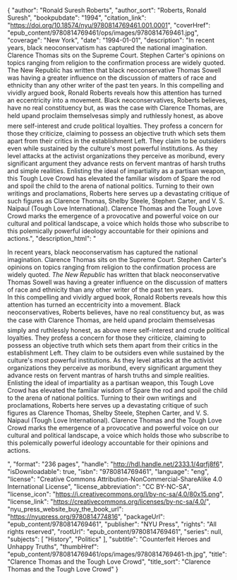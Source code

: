 {
  "author": "Ronald Suresh Roberts",
  "author_sort": "Roberts, Ronald Suresh",
  "bookpubdate": "1994",
  "citation_link": "https://doi.org/10.18574/nyu/9780814769461.001.0001",
  "coverHref": "epub_content/9780814769461/ops/images/9780814769461.jpg",
  "coverage": "New York",
  "date": "1994-01-01",
  "description": "In recent years, black neoconservatism has captured the national imagination.  Clarence Thomas sits on the Supreme Court.  Stephen Carter's opinions on topics ranging from religion to the confirmation process are widely quoted.  The New Republic has written that black neoconservative Thomas Sowell was having a greater influence on the discussion of matters of race and ethnicity than any other writer of the past ten years.  In this compelling and vividly argued book, Ronald Roberts reveals how this attention has turned an eccentricity into a movement.  Black neoconservatives, Roberts believes, have no real constituency but, as was the case with Clarence Thomas, are held up&#151;and proclaim themselves&#151;as simply and ruthlessly honest, as above mere self-interest and crude political loyalties.  They profess a concern for those they criticize, claiming to possess an objective truth which sets them apart from their critics in the establishment Left.  They claim to be outsiders even while sustained by the culture's most powerful institutions. As they level attacks at the activist organizations they perceive as moribund, every significant argument they advance rests on fervent mantras of harsh truths and simple realities.  Enlisting the ideal of impartiality as a partisan weapon, this Tough Love Crowd has elevated the familiar wisdom of Spare the rod and spoil the child to the arena of national politics.  Turning to their own writings and proclamations, Roberts here serves up a devastating critique of such figures as Clarence Thomas, Shelby Steele, Stephen Carter, and V. S. Naipaul (Tough Love International).  Clarence Thomas and the Tough Love Crowd marks the emergence of a provocative and powerful voice on our cultural and political landscape, a voice which holds those who subscribe to this polemically powerful ideology accountable for their opinions and actions.",
  "description_html": "<p>In recent years, black neoconservatism has captured the national imagination.  Clarence Thomas sits on the Supreme Court.  Stephen Carter's opinions on topics ranging from religion to the confirmation process are widely quoted.  <i>The New Republic </i>has written that black neoconservative Thomas Sowell was having a greater influence on the discussion of matters of race and ethnicity than any other writer of the past ten years. <br> In this compelling and vividly argued book, Ronald Roberts reveals how this attention has turned an eccentricity into a movement.  Black neoconservatives, Roberts believes, have no real constituency but, as was the case with Clarence Thomas, are held up&#151;and proclaim themselves&#151;as simply and ruthlessly honest, as above mere self-interest and crude political loyalties.  They profess a concern for those they criticize, claiming to possess an objective truth which sets them apart from their critics in the establishment Left.  They claim to be outsiders even while sustained by the culture's most powerful institutions. As they level attacks at the activist organizations they perceive as moribund, every significant argument they advance rests on fervent mantras of harsh truths and simple realities. <br> Enlisting the ideal of impartiality as a partisan weapon, this Tough Love Crowd has elevated the familiar wisdom of Spare the rod and spoil the child to the arena of national politics.  Turning to their own writings and proclamations, Roberts here serves up a devastating critique of such figures as Clarence Thomas, Shelby Steele, Stephen Carter, and V. S. Naipaul (Tough Love International).  Clarence Thomas and the Tough Love Crowd marks the emergence of a provocative and powerful voice on our cultural and political landscape, a voice which holds those who subscribe to this polemically powerful ideology accountable for their opinions and actions.</p>",
  "format": "236 pages",
  "handle": "http://hdl.handle.net/2333.1/4qrfj8f6",
  "isDownloadable": true,
  "isbn": "9780814769461",
  "language": "eng",
  "license": "Creative Commons Attribution-NonCommercial-ShareAlike 4.0 International License",
  "license_abbreviation": "CC BY-NC-SA",
  "license_icon": "https://i.creativecommons.org/l/by-nc-sa/4.0/80x15.png",
  "license_link": "https://creativecommons.org/licenses/by-nc-sa/4.0/",
  "nyu_press_website_buy_the_book_url": "https://nyupress.org/9780814774816",
  "packageUrl": "epub_content/9780814769461",
  "publisher": "NYU Press",
  "rights": "All rights reserved",
  "rootUrl": "epub_content/9780814769461",
  "series": null,
  "subjects": [
    "History",
    "Politics"
  ],
  "subtitle": "Counterfeit Heroes and Unhappy Truths",
  "thumbHref": "epub_content/9780814769461/ops/images/9780814769461-th.jpg",
  "title": "Clarence Thomas and the Tough Love Crowd",
  "title_sort": "Clarence Thomas and the Tough Love Crowd"
}
